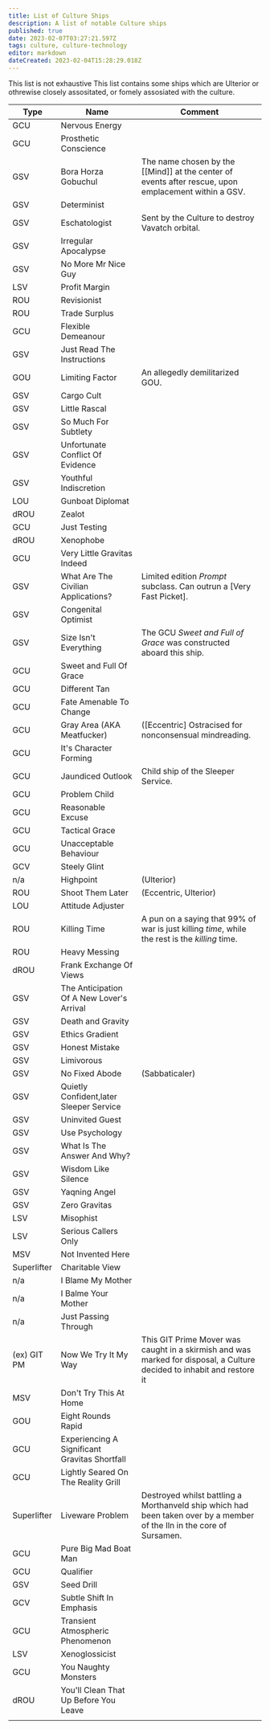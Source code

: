 ```yaml
---
title: List of Culture Ships
description: A list of notable Culture ships
published: true
date: 2023-02-07T03:27:21.597Z
tags: culture, culture-technology
editor: markdown
dateCreated: 2023-02-04T15:28:29.018Z
---
```


This list is not exhaustive
This list contains some ships which are Ulterior or othrewise closely assositated, or fomely assosiated with the culture.

| Type        | Name                                          | Comment                                                                                                                                         |
| ----------- | --------------------------------------------- | ----------------------------------------------------------------------------------------------------------------------------------------------- |
| GCU         | Nervous Energy                                |                                                                                                                                                 |
| GCU         | Prosthetic Conscience                         |                                                                                                                                                 |
| GSV         | Bora Horza Gobuchul                           | The name chosen by the [[Mind]] at the center of events after rescue, upon emplacement within a GSV.                                                |
| GSV         | Determinist                                   |                                                                                                                                                 |
| GSV         | Eschatologist                                 | Sent by the Culture to destroy Vavatch orbital.                                                                                                 |
| GSV         | Irregular Apocalypse                          |                                                                                                                                                 |
| GSV         | No More Mr Nice Guy                           |                                                                                                                                                 |
| LSV         | Profit Margin                                 |                                                                                                                                                 |
| ROU         | Revisionist                                   |                                                                                                                                                 |
| ROU         | Trade Surplus                                 |                                                                                                                                                 |
| GCU         | Flexible Demeanour                            |                                                                                                                                                 |
| GSV         | Just Read The Instructions                    |                                                                                                                                                 |
| GOU         | Limiting Factor                               | An allegedly demilitarized GOU.                                                                                                                 |
| GSV         | Cargo Cult                                    |                                                                                                                                                 |
| GSV         | Little Rascal                                 |                                                                                                                                                 |
| GSV         | So Much For Subtlety                          |                                                                                                                                                 |
| GSV         | Unfortunate Conflict Of Evidence              |                                                                                                                                                 |
| GSV         | Youthful Indiscretion                         |                                                                                                                                                 |
| LOU         | Gunboat Diplomat                              |                                                                                                                                                 |
| dROU        | Zealot                                        |                                                                                                                                                 |
| GCU         | Just Testing                                  |                                                                                                                                                 |
| dROU        | Xenophobe                                     |                                                                                                                                                 |
| GCU         | Very Little Gravitas Indeed                   |                                                                                                                                                 |
| GSV         | What Are The Civilian Applications?           | Limited edition _Prompt_ subclass. Can outrun a [Very Fast Picket]. |
| GSV         | Congenital Optimist                           |                                                                                                                                                 |
| GSV         | Size Isn't Everything                         | The GCU _Sweet and Full of Grace_ was constructed aboard this ship.                                                                             |
| GCU         | Sweet and Full Of Grace                       |                                                                                                                                                 |
| GCU         | Different Tan                                 |                                                                                                                                                 |
| GCU         | Fate Amenable To Change                       |                                                                                                                                                 |
| GCU         | Gray Area (AKA Meatfucker)                    | ([Eccentric] Ostracised for nonconsensual mindreading.                                                                                          |
| GCU         | It's Character Forming                        |                                                                                                                                                 |
| GCU         | Jaundiced Outlook                             | Child ship of the Sleeper Service.                                                                                                              |
| GCU         | Problem Child                                 |                                                                                                                                                 |
| GCU         | Reasonable Excuse                             |                                                                                                                                                 |
| GCU         | Tactical Grace                                |                                                                                                                                                 |
| GCU         | Unacceptable Behaviour                        |                                                                                                                                                 |
| GCV     | Steely Glint                                  |                                                                                                                                                 |
| n/a         | Highpoint                                     | (Ulterior)                                                                                                                                      |
| ROU         | Shoot Them Later                              | (Eccentric, Ulterior)                                                                                                                           |
| LOU         | Attitude Adjuster                             |                                                                                                                                                 |
| ROU         | Killing Time                                  | A pun on a saying that 99% of war is just killing _time_, while the rest is the _killing_ time.                                                 |
| ROU         | Heavy Messing                                 |                                                                                                                                                 |
| dROU        | Frank Exchange Of Views                       |                                                                                                                                                 |
| GSV         | The Anticipation Of A New Lover's Arrival     |                                                                                                                                                 |
| GSV         | Death and Gravity                             |                                                                                                                                                 |
| GSV         | Ethics Gradient                               |                                                                                                                                                 |
| GSV         | Honest Mistake                                |                                                                                                                                                 |
| GSV         | Limivorous                                    |                                                                                                                                                 |
| GSV         | No Fixed Abode                                | (Sabbaticaler)                                                                                                                                  |
| GSV         | Quietly Confident,later Sleeper Service       |                                                                                                                                                 |
| GSV         | Uninvited Guest                               |                                                                                                                                                 |
| GSV         | Use Psychology                                |                                                                                                                                                 |
| GSV         | What Is The Answer And Why?                   |                                                                                                                                                 |
| GSV         | Wisdom Like Silence                           |                                                                                                                                                 |
| GSV         | Yaqning Angel                                 |                                                                                                                                                 |
| GSV         | Zero Gravitas                                 |                                                                                                                                                 |
| LSV         | Misophist                                     |                                                                                                                                                 |
| LSV         | Serious Callers Only                          |                                                                                                                                                 |
| MSV         | Not Invented Here                             |                                                                                                                                                 |
| Superlifter | Charitable View                               |                                                                                                                                                 |
| n/a         | I Blame My Mother                             |                                                                                                                                                 |
| n/a         | I Balme Your Mother                           |                                                                                                                                                 |
| n/a         | Just Passing Through                          |                                                                                                                                                 |
| (ex) GIT PM | Now We Try It My Way                          | This GIT Prime Mover was caught in a skirmish and was marked for disposal, a Culture decided to inhabit and restore it                          |
| MSV         | Don't Try This At Home                        |                                                                                                                                                 |
| GOU         | Eight Rounds Rapid                            |                                                                                                                                                 |
| GCU         | Experiencing A Significant Gravitas Shortfall |                                                                                                                                                 |
| GCU         | Lightly Seared On The Reality Grill           |                                                                                                                                                 |
| Superlifter | Liveware Problem                              | Destroyed whilst battling a Morthanveld ship which had been taken over by a member of the Iln in the core of Sursamen.                          |
| GCU         | Pure Big Mad Boat Man                         |                                                                                                                                                 |
| GCU         | Qualifier                                     |                                                                                                                                                 |
| GSV         | Seed Drill                                    |                                                                                                                                                 |
| GCV         | Subtle Shift In Emphasis                      |                                                                                                                                                 |
| GCU         | Transient Atmospheric Phenomenon              |                                                                                                                                                 |
| LSV         | Xenoglossicist                                |                                                                                                                                                 |
| GCU         | You Naughty Monsters                          |                                                                                                                                                 |
| dROU        | You'll Clean That Up Before You Leave         |                                                                                                                                                 |
|             |                                               |                                                                                                                                                 |

